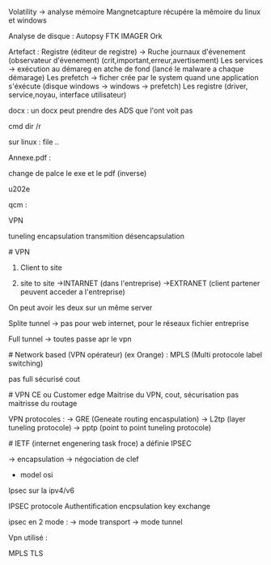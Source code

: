 Volatility -> analyse mémoire
Mangnetcapture récupére la mêmoire du linux et windows

Analyse de disque :
Autopsy
FTK IMAGER
Ork



Artefact : 
Registre (éditeur de registre) -> Ruche
journaux d'évenement (observateur d'évenement) (crit,important,erreur,avertisement)
Les services -> exécution au démareg en atche de fond (lancé le malware a chaque démarage)
Les prefetch -> ficher crée par le system quand une application s'éxécute (disque windows -> windows -> prefetch)
Les registre (driver, service,noyau, interface utilisateur)




docx :
un docx peut prendre des ADS que l'ont voit pas 

cmd 
dir /r

sur linux :
file ..

Annexe.pdf :

change de palce le exe et le pdf (inverse) 

u202e


qcm :

VPN

tuneling
encapsulation
transmition
désencapsulation

# VPN
1. Client to site

2. site to site
    ->INTARNET (dans l'entreprise)
    ->EXTRANET (client partener peuvent acceder a l'entreprise)


On peut avoir les deux sur un même server


Splite tunnel
    -> pas pour web internet, pour le réseaux fichier entreprise


Full tunnel
    -> toutes passe apr le vpn



# Network based (VPN opérateur) (ex Orange) :
MPLS (Multi protocole label switching)

pas full sécurisé
cout

# VPN CE ou Customer edge
Maitrise du VPN, cout, sécurisation
pas maitrisse du routage


VPN protocoles :
    ->    GRE (Geneate routing encaspulation)
    ->  L2tp (layer tuneling protocole)
    -> pptp (point to point tuneling protocole)


# IETF (internet engenering task froce) a définie IPSEC

-> encapsulation
-> négociation de clef
- model osi

Ipsec sur la ipv4/v6



IPSEC protocole
 Authentification 
 encpsulation 
 key exchange


ipsec en 2 mode :
-> mode transport
-> mode tunnel



Vpn utilisé :

MPLS 
TLS 

